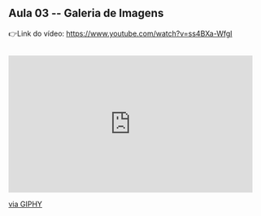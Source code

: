 ## Aula 03 -- Galeria de Imagens

👉Link do vídeo: https://www.youtube.com/watch?v=ss4BXa-WfgI
##
<iframe src="https://giphy.com/embed/f5UxaGtlPKfGcppPjV" width="480" height="270" frameBorder="0" class="giphy-embed" allowFullScreen></iframe><p><a href="https://giphy.com/gifs/M7XWYFvV2DiKEeYZAx">via GIPHY</a></p>
